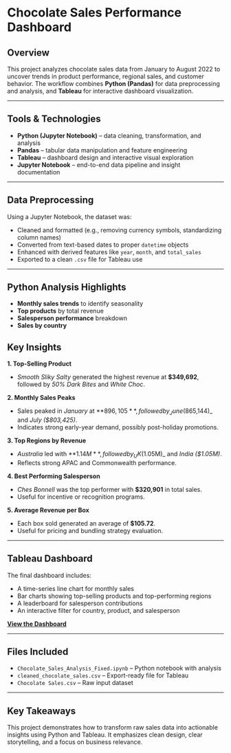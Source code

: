 # Chocolate Sales Performance Dashboard

## Overview

This project analyzes chocolate sales data from January to August 2022 to uncover trends in product performance, regional sales, and customer behavior. The workflow combines **Python (Pandas)** for data preprocessing and analysis, and **Tableau** for interactive dashboard visualization.

---

## Tools & Technologies

- **Python (Jupyter Notebook)** – data cleaning, transformation, and analysis
- **Pandas** – tabular data manipulation and feature engineering
- **Tableau** – dashboard design and interactive visual exploration
- **Jupyter Notebook** – end-to-end data pipeline and insight documentation

---

## Data Preprocessing

Using a Jupyter Notebook, the dataset was:

- Cleaned and formatted (e.g., removing currency symbols, standardizing column names)
- Converted from text-based dates to proper `datetime` objects
- Enhanced with derived features like `year`, `month`, and `total_sales`
- Exported to a clean `.csv` file for Tableau use

---

## Python Analysis Highlights

- **Monthly sales trends** to identify seasonality
- **Top products** by total revenue
- **Salesperson performance** breakdown
- **Sales by country**

## Key Insights

**1. Top-Selling Product**

- _Smooth Sliky Salty_ generated the highest revenue at **$349,692**, followed by _50% Dark Bites_ and _White Choc_.

**2. Monthly Sales Peaks**

- Sales peaked in _January_ at **$896,105**, followed by _June ($865,144)_ and _July ($803,425)_.
- Indicates strong early-year demand, possibly post-holiday promotions.

**3. Top Regions by Revenue**

- _Australia_ led with **$1.14M**, followed by _UK ($1.05M)_ and _India ($1.05M)_.
- Reflects strong APAC and Commonwealth performance.

**4. Best Performing Salesperson**

- _Ches Bonnell_ was the top performer with **$320,901** in total sales.
- Useful for incentive or recognition programs.

**5. Average Revenue per Box**

- Each box sold generated an average of **$105.72**.
- Useful for pricing and bundling strategy evaluation.

---

## Tableau Dashboard

The final dashboard includes:

- A time-series line chart for monthly sales
- Bar charts showing top-selling products and top-performing regions
- A leaderboard for salesperson contributions
- An interactive filter for country, product, and salesperson

**[View the Dashboard](https://public.tableau.com/app/profile/ein.cagle/viz/GlobalChocolateSalesDashboard_17443257086610/GlobalChocolateSalesDashboard)**

---

## Files Included

- `Chocolate_Sales_Analysis_Fixed.ipynb` – Python notebook with analysis
- `cleaned_chocolate_sales.csv` – Export-ready file for Tableau
- `Chocolate Sales.csv` – Raw input dataset

---

## Key Takeaways

This project demonstrates how to transform raw sales data into actionable insights using Python and Tableau. It emphasizes clean design, clear storytelling, and a focus on business relevance.
